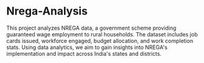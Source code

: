 # Nrega-Analysis
This project analyzes NREGA data, a government scheme providing guaranteed wage employment to rural households. The dataset includes job cards issued, workforce engaged, budget allocation, and work completion stats. Using data analytics, we aim to gain insights into NREGA's implementation and impact across India's states and districts.
